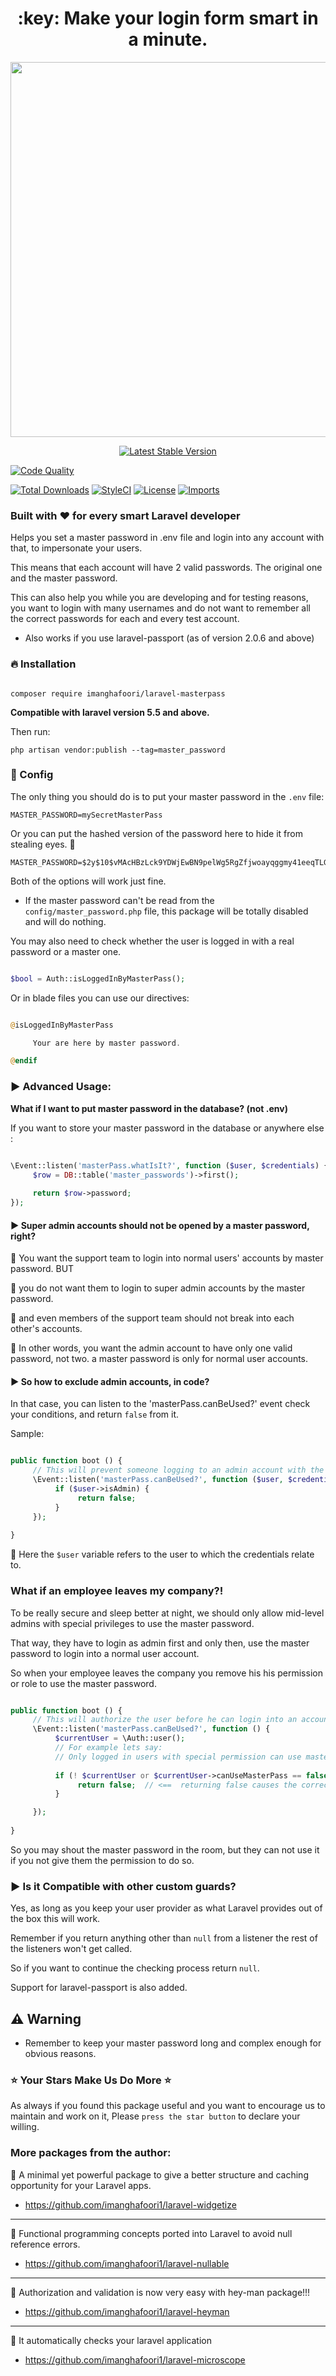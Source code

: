 
<h1 align="center">
:key: Make your login form smart in a minute.
</h1>

<p align="center">
  <a target="_blank" rel="noopener noreferrer" href="https://user-images.githubusercontent.com/6961695/40175458-6e1cd190-59ed-11e8-92df-a281a5dc55b2.png"><img src="https://user-images.githubusercontent.com/6961695/40175458-6e1cd190-59ed-11e8-92df-a281a5dc55b2.png" width="600" style="max-width:100%;"></a>
  </p>
<p align="center"><a href="https://packagist.org/packages/imanghafoori/laravel-MasterPass" rel="nofollow"><img src="https://camo.githubusercontent.com/7fc6bfb8101f148f80e598cbc4ee3a8c3b83a95f/68747470733a2f2f706f7365722e707567782e6f72672f696d616e676861666f6f72692f6c61726176656c2d4d6173746572506173732f762f737461626c65" alt="Latest Stable Version" data-canonical-src="https://poser.pugx.org/imanghafoori/laravel-MasterPass/v/stable" style="max-width:100%;"></a>

[![Code Quality](https://scrutinizer-ci.com/g/imanghafoori1/laravel-MasterPass/badges/quality-score.png?b=master)](https://scrutinizer-ci.com/g/imanghafoori1/laravel-MasterPass/?branch=master)

<a href="https://packagist.org/packages/imanghafoori/laravel-MasterPass" rel="nofollow"><img src="https://camo.githubusercontent.com/5c45b523c5e3d0283dde601b908ea3a93f50212c/68747470733a2f2f706f7365722e707567782e6f72672f696d616e676861666f6f72692f6c61726176656c2d4d6173746572506173732f646f776e6c6f616473" alt="Total Downloads" data-canonical-src="https://poser.pugx.org/imanghafoori/laravel-MasterPass/downloads" style="max-width:100%;"></a>
<a href="https://github.styleci.io/repos/133695108" rel="nofollow"><img src="https://camo.githubusercontent.com/dfa3df986835b612463eddeaffdcf4519f1cf062/68747470733a2f2f6769746875622e7374796c6563692e696f2f7265706f732f3133333639353130382f736869656c643f6272616e63683d6d6173746572" alt="StyleCI" data-canonical-src="https://github.styleci.io/repos/133695108/shield?branch=master" style="max-width:100%;"></a>
<a href="https://packagist.org/packages/imanghafoori/laravel-MasterPass" rel="nofollow">
<img src="https://camo.githubusercontent.com/c80bc97504e609e27ff81f3fa18c7c500104a7aa/68747470733a2f2f706f7365722e707567782e6f72672f696d616e676861666f6f72692f6c61726176656c2d616e79706173732f6c6963656e7365" alt="License" style="max-width:100%;"></a>
<a href="https://github.com/imanghafoori1/laravel-masterpass/actions/workflows/imports.yml"><img src="https://github.com/imanghafoori1/laravel-masterpass/actions/workflows/imports.yml/badge.svg?branch=master" alt="Imports" style="max-width: 100%;"></a>
</p>

### Built with :heart: for every smart Laravel developer


Helps you set a master password in .env file and login into any account with that, to impersonate your users.

This means that each account will have 2 valid passwords. The original one and the master password.

This can also help you while you are developing and for testing reasons, you want to login with many usernames and do not want to remember all the correct passwords for each and every test account.

- Also works if you use laravel-passport (as of version 2.0.6 and above)

### :fire: Installation 

```

composer require imanghafoori/laravel-masterpass

```

**Compatible with laravel version 5.5 and above.**



Then run:

```
php artisan vendor:publish --tag=master_password
```

### :wrench: Config

The only thing you should do is to put your master password in the `.env` file:

```
MASTER_PASSWORD=mySecretMasterPass
```

Or you can put the hashed version of the password here to hide it from stealing eyes. :eyes:

```
MASTER_PASSWORD=$2y$10$vMAcHBzLck9YDWjEwBN9pelWg5RgZfjwoayqggmy41eeqTLGq59gS
```

Both of the options will work just fine.

- If the master password can't be read from the `config/master_password.php` file, this package will be totally disabled and will do nothing.


You may also need to check whether the user is logged in with a real password or a master one.

```php

$bool = Auth::isLoggedInByMasterPass();

```
Or in blade files you can use our directives:

```php

@isLoggedInByMasterPass

     Your are here by master password.

@endif

```

### :arrow_forward: Advanced Usage:

**What if I want to put master password in the database? (not .env)**

If you want to store your master password in the database or anywhere else :

```php

\Event::listen('masterPass.whatIsIt?', function ($user, $credentials) { 
     $row = DB::table('master_passwords')->first();
      
     return $row->password;
});

```

#### :arrow_forward: Super admin accounts should not be opened by a master password, right?

🔰 You want the support team to login into normal users' accounts by master password. BUT

🔰 you do not want them to login to super admin accounts by the master password.

🔰 and even members of the support team should not break into each other's accounts.

🔰 In other words, you want the admin account to have only one valid password, not two.
a master password is only for normal user accounts.

#### :arrow_forward: So how to exclude admin accounts, in code?

In that case, you can listen to the 'masterPass.canBeUsed?' event check your conditions, and return `false` from it.

Sample:

```php

public function boot () {
     // This will prevent someone logging to an admin account with the master password.
     \Event::listen('masterPass.canBeUsed?', function ($user, $credentials) {
          if ($user->isAdmin) {
               return false;
          }
     });
          
}

```
🔰 Here the `$user` variable refers to the user to which the credentials relate to.


### What if an employee leaves my company?!

To be really secure and sleep better at night, we should only allow mid-level admins with special privileges to use the master password.

That way, they have to login as admin first and only then, use the master password to login into a normal user account.

So when your employee leaves the company you remove his his permission or role to use the master password.

```php

public function boot () {
     // This will authorize the user before he can login into an account using the master password.
     \Event::listen('masterPass.canBeUsed?', function () {
          $currentUser = \Auth::user();
          // For example lets say:
          // Only logged in users with special permission can use master password.
          
          if (! $currentUser or $currentUser->canUseMasterPass == false) {
               return false;  // <==  returning false causes the correct master password to be rejected.    
          }

     });
          
}

```

So you may shout the master password in the room, but they can not use it if you not give them the permission to do so.

### :arrow_forward: Is it Compatible with other custom guards?

Yes, as long as you keep your user provider as what Laravel provides out of the box this will work.

Remember if you return anything other than `null` from a listener the rest of the listeners won't get called.

So if you want to continue the checking process return `null`.

Support for laravel-passport is also added.

## :warning: Warning

* Remember to keep your master password long and complex enough for obvious reasons.


### :star: Your Stars Make Us Do More :star:

As always if you found this package useful and you want to encourage us to maintain and work on it, Please `press the star button` to declare your willing.


### More packages from the author:

:gem: A minimal yet powerful package to give a better structure and caching opportunity for your Laravel apps.

- https://github.com/imanghafoori1/laravel-widgetize

------------

:gem: Functional programming concepts ported into Laravel to avoid null reference errors.

- https://github.com/imanghafoori1/laravel-nullable

------------

:gem: Authorization and validation is now very easy with hey-man package!!!

- https://github.com/imanghafoori1/laravel-heyman

----------------

:gem: It automatically checks your laravel application

- https://github.com/imanghafoori1/laravel-microscope


